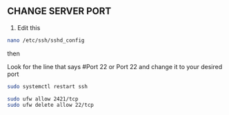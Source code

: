 ## CHANGE SERVER PORT

1. Edit this

```bash
nano /etc/ssh/sshd_config
```

then 

Look for the line that says #Port 22 or Port 22 and change it to your desired port

```bash
sudo systemctl restart ssh

sudo ufw allow 2421/tcp
sudo ufw delete allow 22/tcp
```